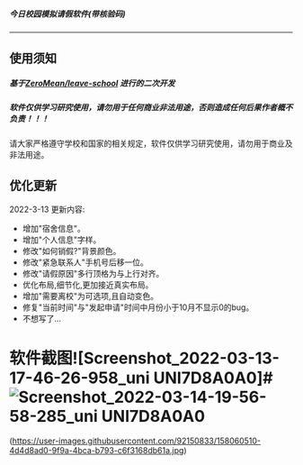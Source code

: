 ##### 今日校园模拟请假软件(带核验码)

---



##  **使用须知**

##### 基于[ZeroMean/leave-school](https://github.com/ZeroMean/leave-school) 进行的二次开发

##### 软件仅供学习研究使用，请勿用于任何商业非法用途，否则造成任何后果作者概不负责！！！

请大家严格遵守学校和国家的相关规定，软件仅供学习研究使用，请勿用于商业及非法用途。





##  优化更新

2022-3-13 更新内容:

 - 增加"宿舍信息"。
 - 增加"个人信息"字样。
 - 修改"如何销假?"背景颜色。
 - 修改"紧急联系人"手机号后移一位。
 - 修改"请假原因"多行顶格为与上行对齐。
 - 优化布局,细节化,更加接近真实布局。
 - 增加"需要离校"为可选项,且自动变色。
 - 修复"当前时间"与"发起申请"时间中月份小于10月不显示0的bug。
 - 不想写了...

# 软件截图![Screenshot_2022-03-13-17-46-26-958_uni UNI7D8A0A0]#![Screenshot_2022-03-14-19-56-58-285_uni UNI7D8A0A0](https://user-images.githubusercontent.com/92150833/158167598-178f39f6-5479-464a-b13c-045e7b85a721.jpg)
(https://user-images.githubusercontent.com/92150833/158060510-4d4d8ad0-9f9a-4bca-b793-c6f3168db61a.jpg)
